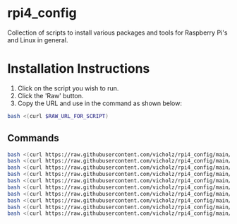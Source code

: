 # rpi4_config

Collection of scripts to install various packages and tools for Raspberry Pi's and Linux in general.

# Installation Instructions
1. Click on the script you wish to run.
1. Click the 'Raw' button.
1. Copy the URL and use in the command as shown below:
```bash
bash <(curl $RAW_URL_FOR_SCRIPT)
```
## Commands
```bash
bash <(curl https://raw.githubusercontent.com/vicholz/rpi4_config/main/install_utils.sh)
bash <(curl https://raw.githubusercontent.com/vicholz/rpi4_config/main/install_build_tools.sh)
bash <(curl https://raw.githubusercontent.com/vicholz/rpi4_config/main/install_scans.sh)
bash <(curl https://raw.githubusercontent.com/vicholz/rpi4_config/main/install_media.sh)
bash <(curl https://raw.githubusercontent.com/vicholz/rpi4_config/main/install_jenkins.sh)
bash <(curl https://raw.githubusercontent.com/vicholz/rpi4_config/main/install_cups.sh)
bash <(curl https://raw.githubusercontent.com/vicholz/rpi4_config/main/install_rtmp_restreamer.sh)
bash <(curl https://raw.githubusercontent.com/vicholz/rpi4_config/main/install_docker.sh)
bash <(curl https://raw.githubusercontent.com/vicholz/rpi4_config/main/install_ha.sh)
bash <(curl https://raw.githubusercontent.com/vicholz/rpi4_config/main/install_vs_code.sh)
```
